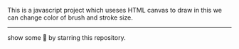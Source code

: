 

This is a javascript project which useses HTML canvas to draw in this we can change color of brush and stroke size.

---

show some 🤍 by starring this repository.
